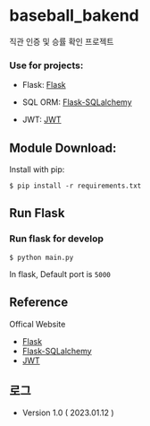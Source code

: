 # baseball_bakend

직관 인증 및 승률 확인 프로젝트

### Use for projects:
- Flask: [Flask](https://flask.palletsprojects.com/en/2.2.x/)

- SQL ORM: [Flask-SQLalchemy](http://flask-sqlalchemy.pocoo.org/2.1/)

- JWT: [JWT](https://jwt.io/)


## Module Download:

Install with pip:

```
$ pip install -r requirements.txt
```

 
## Run Flask
### Run flask for develop
```
$ python main.py
```
In flask, Default port is `5000`

## Reference

Offical Website

- [Flask](http://flask.pocoo.org/)
- [Flask-SQLalchemy](http://flask-sqlalchemy.pocoo.org/2.1/)
- [JWT](https://jwt.io/)


## 로그

- Version 1.0 ( 2023.01.12 )
